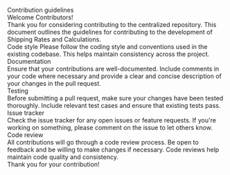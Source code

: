 Contribution guidelines<br/>
Welcome Contributors!<br/>
Thank you for considering contributing to the centralized repository. This document outlines the guidelines for contributing to the development of Shipping Rates and Calculations.<br/>
Code style
Please follow the coding style and conventions used in the existing codebase. This helps maintain consistency across the project.
Documentation<br/>
Ensure that your contributions are well-documented. Include comments in your code where necessary and provide a clear and concise description of your changes in the pull request.<br/>
Testing<br/>
Before submitting a pull request, make sure your changes have been tested thoroughly. Include relevant test cases and ensure that existing tests pass.<br/>
Issue tracker<br/>
Check the issue tracker for any open issues or feature requests. If you're working on something, please comment on the issue to let others know.<br/>
Code review<br/>
All contributions will go through a code review process. Be open to feedback and be willing to make changes if necessary. Code reviews help maintain code quality and consistency.<br/>
Thank you for your contribution!
